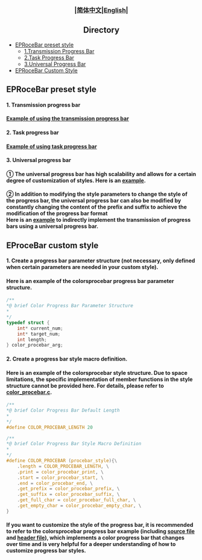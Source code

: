 ### <div align="center">|[简体中文](../cn/EProceBar_Style.md)|[English](EProceBar_Style_en.md)|</div>

## <div align="center">Directory</div>
- [EPRoceBar preset style](#eprocebar-preset-style)
  - [1.Transmission Progress Bar](#1-transmission-progress-bar)
  - [2.Task Progress Bar](#2-task-progress-bar)
  - [3.Universal Progress Bar](#3-universal-progress-bar)
- [EPRoceBar Custom Style](#eprocebar-custom-style)

## EPRoceBar preset style
#### 1.  Transmission progress bar
#### [Example of using the transmission progress bar](../../test/transmit_procebar_test.c)
#### 2.  Task progress bar
#### [Example of using task progress bar](../../test/task_procebar_test.c)
#### 3.  Universal progress bar
#### ① The universal progress bar has high scalability and allows for a certain degree of customization of styles. Here is an [example](../../test/common_procebar_test.c).
#### ② In addition to modifying the style parameters to change the style of the progress bar, the universal progress bar can also be modified by constantly changing the content of the prefix and suffix to achieve the modification of the progress bar format<br> Here is an [example](../../test/common_transmit_test.c) to indirectly implement the transmission of progress bars using a universal progress bar.


## EProceBar custom style
#### 1.  Create a progress bar parameter structure (not necessary, only defined when certain parameters are needed in your custom style).
#### Here is an example of the colorsprocebar progress bar parameter structure.
```c
/**
*@ brief Color Progress Bar Parameter Structure
* 
*/
typedef struct {
    int* current_num;
    int* target_num;
    int length;
} color_procebar_arg;
```
#### 2.  Create a progress bar style macro definition.
#### Here is an example of the colorsprocebar style structure. Due to space limitations, the specific implementation of member functions in the style structure cannot be provided here. For details, please refer to [color_procebar.c](../../lib/procebar/procebar_style/color_procebar.c).
```c
/**
*@ brief Color Progress Bar Default Length
* 
*/
#define COLOR_PROCEBAR_LENGTH 20

/**
*@ brief Color Progress Bar Style Macro Definition
* 
*/
#define COLOR_PROCEBAR (procebar_style){\
    .length = COLOR_PROCEBAR_LENGTH, \
    .print = color_procebar_print, \
    .start = color_procebar_start, \
    .end = color_procebar_end, \
    .get_prefix = color_procebar_prefix, \
    .get_suffix = color_procebar_suffix, \
    .get_full_char = color_procebar_full_char, \
    .get_empty_char = color_procebar_empty_char, \
}
```
#### If you want to customize the style of the progress bar, it is recommended to refer to the colorsprocebar progress bar example (including [source file](../../lib/procebar/procebar_style/color_procebar.c) and [header file](../../lib/procebar/procebar_style/color_procebar.h)), which implements a color progress bar that changes over time and is very helpful for a deeper understanding of how to customize progress bar styles.